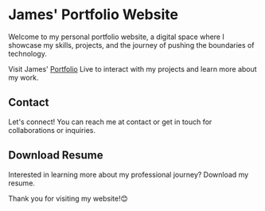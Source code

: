 # James' Portfolio Website

Welcome to my personal portfolio website, a digital space where I showcase my skills, projects, and the journey of pushing the boundaries of technology.

Visit James' [Portfolio](https://madefromjames.github.io/) Live to interact with my projects and learn more about my work.

## Contact

Let's connect! You can reach me at contact or get in touch for collaborations or inquiries.

## Download Resume

Interested in learning more about my professional journey? Download my resume.

Thank you for visiting my website!😊
